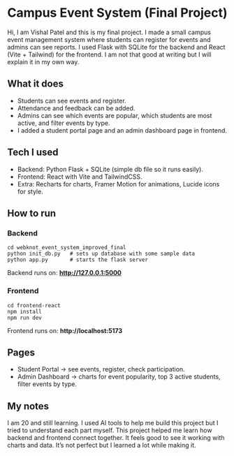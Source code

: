 # Campus Event System (Final Project)

Hi, I am Vishal Patel and this is my final project. I made a small campus event management system where students can register for events and admins can see reports. I used Flask with SQLite for the backend and React (Vite + Tailwind) for the frontend. I am not that good at writing but I will explain it in my own way.

## What it does
- Students can see events and register.
- Attendance and feedback can be added.
- Admins can see which events are popular, which students are most active, and filter events by type.
- I added a student portal page and an admin dashboard page in frontend.

## Tech I used
- Backend: Python Flask + SQLite (simple db file so it runs easily).
- Frontend: React with Vite and TailwindCSS.
- Extra: Recharts for charts, Framer Motion for animations, Lucide icons for style.

## How to run

### Backend
```
cd webknot_event_system_improved_final
python init_db.py   # sets up database with some sample data
python app.py       # starts the flask server
```
Backend runs on: **http://127.0.0.1:5000**

### Frontend
```
cd frontend-react
npm install
npm run dev
```
Frontend runs on: **http://localhost:5173**

## Pages
- Student Portal → see events, register, check participation.
- Admin Dashboard → charts for event popularity, top 3 active students, filter events by type.

## My notes
I am 20 and still learning. I used AI tools to help me build this project but I tried to understand each part myself. This project helped me learn how backend and frontend connect together. It feels good to see it working with charts and data. It’s not perfect but I learned a lot while making it.
